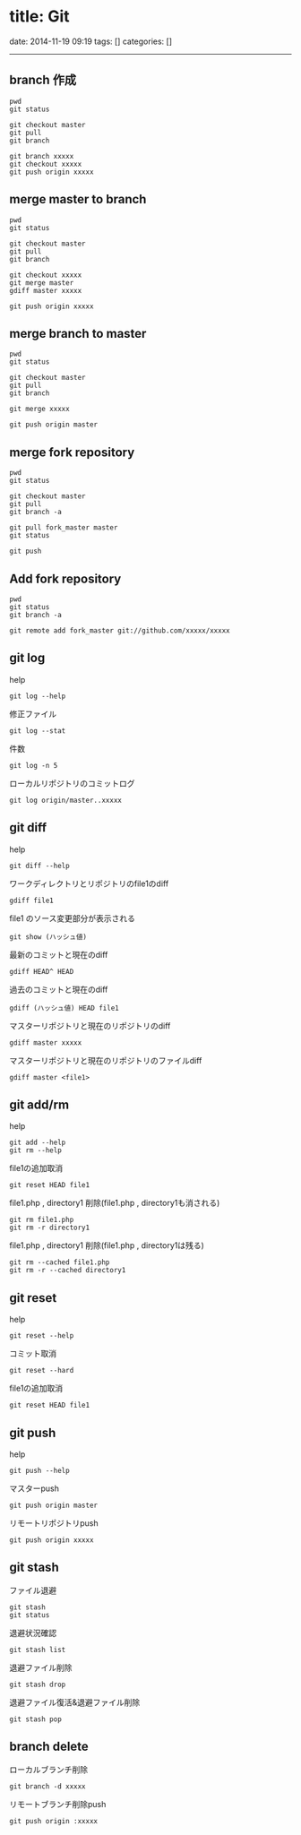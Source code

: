 title: Git
==========
date: 2014-11-19 09:19
tags: []
categories: []
- - -

## branch 作成
```
pwd
git status

git checkout master
git pull
git branch

git branch xxxxx
git checkout xxxxx
git push origin xxxxx
```

## merge master to branch
```
pwd
git status

git checkout master
git pull
git branch

git checkout xxxxx
git merge master
gdiff master xxxxx

git push origin xxxxx
```

## merge branch to master
```
pwd
git status

git checkout master
git pull
git branch

git merge xxxxx

git push origin master
```

## merge fork repository
```
pwd
git status

git checkout master
git pull
git branch -a

git pull fork_master master
git status

git push
```

## Add fork repository
```
pwd
git status
git branch -a

git remote add fork_master git://github.com/xxxxx/xxxxx
```

## git log
help
```
git log --help
```
修正ファイル
```
git log --stat
```
件数
```
git log -n 5
```
ローカルリポジトリのコミットログ
```
git log origin/master..xxxxx
```

## git diff
help
```
git diff --help
```
ワークディレクトリとリポジトリのfile1のdiff
```
gdiff file1
```
file1 のソース変更部分が表示される
```
git show (ハッシュ値)
```
最新のコミットと現在のdiff
```
gdiff HEAD^ HEAD
```
過去のコミットと現在のdiff
```
gdiff (ハッシュ値) HEAD file1
```
マスターリポジトリと現在のリポジトリのdiff
```
gdiff master xxxxx
```
マスターリポジトリと現在のリポジトリのファイルdiff
```
gdiff master <file1>
```

## git add/rm
help
```
git add --help
git rm --help
```
file1の追加取消
```
git reset HEAD file1
```
file1.php , directory1 削除(file1.php , directory1も消される)
```
git rm file1.php
git rm -r directory1
```
file1.php , directory1 削除(file1.php , directory1は残る)
```
git rm --cached file1.php
git rm -r --cached directory1
```

## git reset
help
```
git reset --help
```
コミット取消
```
git reset --hard
```
file1の追加取消
```
git reset HEAD file1
```

## git push
help
```
git push --help
```
マスターpush
```
git push origin master
```
リモートリポジトリpush
```
git push origin xxxxx
```

## git stash
ファイル退避
```
git stash
git status
```
退避状況確認
```
git stash list
```
退避ファイル削除
```
git stash drop
```
退避ファイル復活&退避ファイル削除
```
git stash pop
```

## branch delete
ローカルブランチ削除
```
git branch -d xxxxx
```
リモートブランチ削除push
```
git push origin :xxxxx
```
